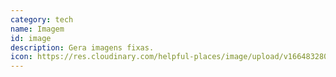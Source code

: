```yaml
---
category: tech
name: Imagem
id: image
description: Gera imagens fixas.
icon: https://res.cloudinary.com/helpful-places/image/upload/v1664832807/dtpr-icons/tech/image_rihwq2.svg
---
```


